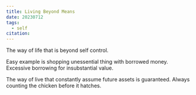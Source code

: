 ```yaml
---
title: Living Beyond Means
date: 20230712
tags:
  - self
citation:
---
```

The way of life that is beyond self control.

Easy example is shopping unessential thing with borrowed money. Excessive borrowing for insubstantial value.

The way of live that constantly assume future assets is guaranteed. Always counting the chicken before it hatches.